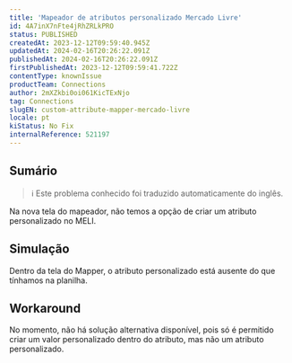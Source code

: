 ```yaml
---
title: 'Mapeador de atributos personalizado Mercado Livre'
id: 4A7inX7nFte4jRhZRLkPRO
status: PUBLISHED
createdAt: 2023-12-12T09:59:40.945Z
updatedAt: 2024-02-16T20:26:22.091Z
publishedAt: 2024-02-16T20:26:22.091Z
firstPublishedAt: 2023-12-12T09:59:41.722Z
contentType: knownIssue
productTeam: Connections
author: 2mXZkbi0oi061KicTExNjo
tag: Connections
slugEN: custom-attribute-mapper-mercado-livre
locale: pt
kiStatus: No Fix
internalReference: 521197
---
```


## Sumário

>ℹ️ Este problema conhecido foi traduzido automaticamente do inglês.



Na nova tela do mapeador, não temos a opção de criar um atributo personalizado no MELI.

## Simulação



Dentro da tela do Mapper, o atributo personalizado está ausente do que tínhamos na planilha.



## Workaround


No momento, não há solução alternativa disponível, pois só é permitido criar um valor personalizado dentro do atributo, mas não um atributo personalizado.





